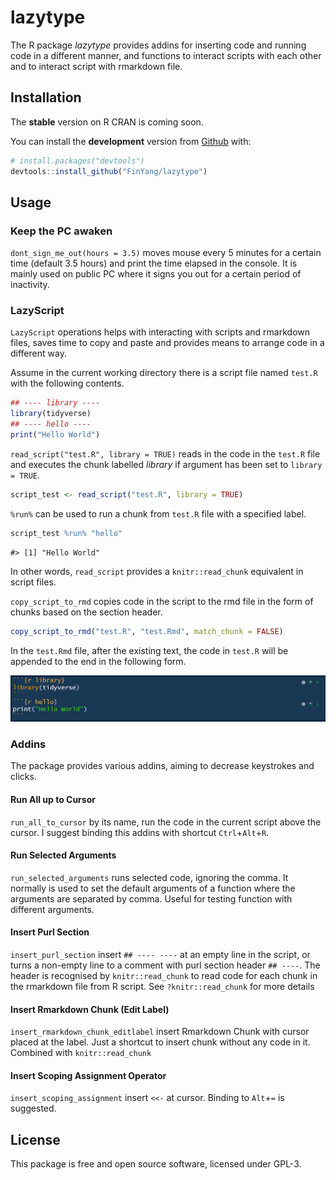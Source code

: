 
<!-- README.md is generated from README.Rmd. Please edit that file -->

# lazytype

The R package *lazytype* provides addins for inserting code and running
code in a different manner, and functions to interact scripts with each
other and to interact script with rmarkdown file.

## Installation

The **stable** version on R CRAN is coming soon.

You can install the **development** version from
[Github](https://github.com/FinYang/lazytype) with:

``` r
# install.packages("devtools")
devtools::install_github("FinYang/lazytype")
```

## Usage

### Keep the PC awaken

`dont_sign_me_out(hours = 3.5)` moves mouse every 5 minutes for a
certain time (default 3.5 hours) and print the time elapsed in the
console. It is mainly used on public PC where it signs you out for a
certain period of inactivity.

### LazyScript

`LazyScript` operations helps with interacting with scripts and
rmarkdown files, saves time to copy and paste and provides means to
arrange code in a different way.

Assume in the current working directory there is a script file named
`test.R` with the following contents.

``` r
## ---- library ----
library(tidyverse)
## ---- hello ----
print("Hello World")
```

`read_script("test.R", library = TRUE)` reads in the code in the
`test.R` file and executes the chunk labelled *library* if argument has
been set to `library = TRUE`.

``` r
script_test <- read_script("test.R", library = TRUE)
```

`%run%` can be used to run a chunk from `test.R` file with a specified
label.

``` r
script_test %run% "hello"
```

    #> [1] "Hello World"

In other words, `read_script` provides a `knitr::read_chunk` equivalent
in script files.

`copy_script_to_rmd` copies code in the script to the rmd file in the
form of chunks based on the section header.

``` r
copy_script_to_rmd("test.R", "test.Rmd", match_chunk = FALSE)
```

In the `test.Rmd` file, after the existing text, the code in `test.R`
will be appended to the end in the following form.

![](vignettes/test.png)<!-- -->

### Addins

The package provides various addins, aiming to decrease keystrokes and
clicks.
<!-- A complete usage of addins please consult `vignette-addins` (coming soon). -->

#### Run All up to Cursor

`run_all_to_cursor` by its name, run the code in the current script
above the cursor. I suggest binding this addins with shortcut
`Ctrl`+`Alt`+`R`.

#### Run Selected Arguments

`run_selected_arguments` runs selected code, ignoring the comma. It
normally is used to set the default arguments of a function where the
arguments are separated by comma. Useful for testing function with
different arguments.

#### Insert Purl Section

`insert_purl_section` insert `## ---- ----` at an empty line in the
script, or turns a non-empty line to a comment with purl section header
`## ----`. The header is recognised by `knitr::read_chunk` to read code
for each chunk in the rmarkdown file from R script. See
`?knitr::read_chunk` for more details

#### Insert Rmarkdown Chunk (Edit Label)

`insert_rmarkdown_chunk_editlabel` insert Rmarkdown Chunk with cursor
placed at the label. Just a shortcut to insert chunk without any code in
it. Combined with `knitr::read_chunk`

#### Insert Scoping Assignment Operator

`insert_scoping_assignment` insert `<<-` at cursor. Binding to `Alt`+`=`
is suggested.

## License

This package is free and open source software, licensed under GPL-3.
